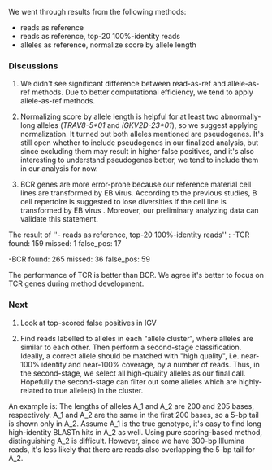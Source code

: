 We went through results from the following methods:
  - reads as reference
  - reads as reference, top-20 100%-identity reads
  - alleles as reference, normalize score by allele length

### Discussions
1. We didn't see significant difference between read-as-ref and allele-as-ref methods.
Due to better computational efficiency, we tend to apply allele-as-ref methods.

2. Normalizing score by allele length is helpful for at least two abnormally-long alleles 
(_TRAV8-5*01_ and _IGKV2D-23*01_), so we suggest applying normalization.
It turned out both alleles mentioned are pseudogenes.
It's still open whether to include pseudogenes in our finalized analysis, 
but since excluding them may result in higher false positives, and it's also interesting to 
understand pseudogenes better, we tend to include them in our analysis for now.

3. BCR genes are more error-prone because our reference material cell lines are transformed by EB virus. According to the previous studies, B cell repertoire is suggested to lose diversities if the cell line is transformed by EB virus . Moreover, our preliminary analyzing data can validate this statement.

The result of ''- reads as reference, top-20 100%-identity reads'' : 
-TCR 
found: 159 
missed: 1 
false_pos: 17 

-BCR 
found: 265 
missed: 36 
false_pos: 59 

The performance of TCR is better than BCR. We agree it's better to focus on TCR genes during method development.

### Next
1. Look at top-scored false positives in IGV

2. Find reads labelled to alleles in each "allele cluster", where alleles are similar to each other.
Then perform a second-stage classification.
Ideally, a correct allele should be matched with "high quality", i.e. near-100% identity and near-100% coverage, by a number of reads.
Thus, in the second-stage, we select all high-quality alleles as our final call. 
Hopefully the second-stage can filter out some alleles which are highly-related to true allele(s) in the cluster.

An example is: The lengths of alleles A_1 and A_2 are 200 and 205 bases, respectively.
A_1 and A_2 are the same in the first 200 bases, so a 5-bp tail is shown only in A_2.
Assume A_1 is the true genotype, it's easy to find long high-identity BLASTn hits in A_2 as well.
Using pure scoring-based method, distinguishing A_2 is difficult.
However, since we have 300-bp Illumina reads, it's less likely that there are reads also overlapping the 5-bp tail for A_2.
